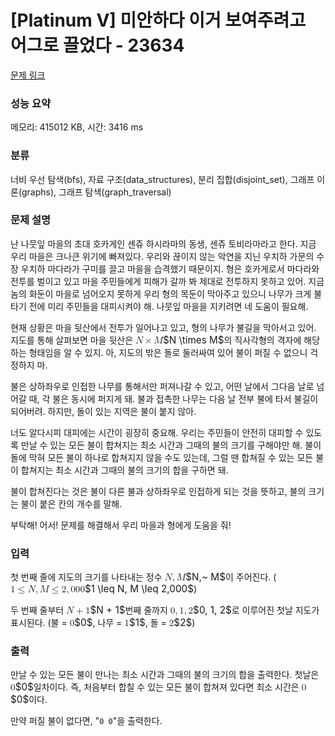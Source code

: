 # [Platinum V] 미안하다 이거 보여주려고 어그로 끌었다 - 23634 

[문제 링크](https://www.acmicpc.net/problem/23634) 

### 성능 요약

메모리: 415012 KB, 시간: 3416 ms

### 분류

너비 우선 탐색(bfs), 자료 구조(data_structures), 분리 집합(disjoint_set), 그래프 이론(graphs), 그래프 탐색(graph_traversal)

### 문제 설명

<p>난 나뭇잎 마을의 초대 호카게인 센쥬 하시라마의 동생, 센쥬 토비라마라고 한다. 지금 우리 마을은 크나큰 위기에 빠져있다. 우리와 끊이지 않는 악연을 지닌 우치하 가문의 수장 우치하 마다라가 구미를 끌고 마을을 습격했기 때문이지. 형은 호카게로서 마다라와 전투를 벌이고 있고 마을 주민들에게 피해가 갈까 봐 제대로 전투하지 못하고 있어. 지금 놈의 화둔이 마을로 넘어오지 못하게 우리 형의 목둔이 막아주고 있으니 나무가 크게 불타기 전에 미리 주민들을 대피시켜야 해. 나뭇잎 마을을 지키려면 네 도움이 필요해. </p>

<p>현재 상황은 마을 뒷산에서 전투가 일어나고 있고, 형의 나무가 불길을 막아서고 있어. 지도를 통해 살펴보면 마을 뒷산은 <mjx-container class="MathJax" jax="CHTML" style="font-size: 109%; position: relative;"><mjx-math class="MJX-TEX" aria-hidden="true"><mjx-mi class="mjx-i"><mjx-c class="mjx-c1D441 TEX-I"></mjx-c></mjx-mi><mjx-mo class="mjx-n" space="3"><mjx-c class="mjx-cD7"></mjx-c></mjx-mo><mjx-mi class="mjx-i" space="3"><mjx-c class="mjx-c1D440 TEX-I"></mjx-c></mjx-mi></mjx-math><mjx-assistive-mml unselectable="on" display="inline"><math xmlns="http://www.w3.org/1998/Math/MathML"><mi>N</mi><mo>×</mo><mi>M</mi></math></mjx-assistive-mml><span aria-hidden="true" class="no-mathjax mjx-copytext">$N \times M$</span></mjx-container>의 직사각형의 격자에 해당하는 형태임을 알 수 있지. 아, 지도의 밖은 돌로 둘러싸여 있어 불이 퍼질 수 없으니 걱정하지 마.</p>

<p>불은 상하좌우로 인접한 나무를 통해서만 퍼져나갈 수 있고, 어떤 날에서 그다음 날로 넘어갈 때, 각 불은 동시에 퍼지게 돼. 불과 접촉한 나무는 다음 날 전부 불에 타서 불길이 되어버려. 하지만, 돌이 있는 지역은 불이 붙지 않아. </p>

<p>너도 알다시피 대피에는 시간이 굉장히 중요해. 우리는 주민들이 안전히 대피할 수 있도록 만날 수 있는 모든 불이 합쳐지는 최소 시간과 그때의 불의 크기를 구해야만 해. 불이 돌에 막혀 모든 불이 하나로 합쳐지지 않을 수도 있는데, 그럴 땐 합쳐질 수 있는 모든 불이 합쳐지는 최소 시간과 그때의 불의 크기의 합을 구하면 돼.</p>

<p>불이 합쳐진다는 것은 불이 다른 불과 상하좌우로 인접하게 되는 것을 뜻하고, 불의 크기는 불이 붙은 칸의 개수를 말해.</p>

<p>부탁해! 어서! 문제를 해결해서 우리 마을과 형에게 도움을 줘!</p>

### 입력 

 <p>첫 번째 줄에 지도의 크기를 나타내는 정수 <mjx-container class="MathJax" jax="CHTML" style="font-size: 109%; position: relative;"><mjx-math class="MJX-TEX" aria-hidden="true"><mjx-mi class="mjx-i"><mjx-c class="mjx-c1D441 TEX-I"></mjx-c></mjx-mi><mjx-mo class="mjx-n"><mjx-c class="mjx-c2C"></mjx-c></mjx-mo><mjx-mtext class="mjx-n" space="2"><mjx-c class="mjx-cA0"></mjx-c></mjx-mtext><mjx-mi class="mjx-i"><mjx-c class="mjx-c1D440 TEX-I"></mjx-c></mjx-mi></mjx-math><mjx-assistive-mml unselectable="on" display="inline"><math xmlns="http://www.w3.org/1998/Math/MathML"><mi>N</mi><mo>,</mo><mtext> </mtext><mi>M</mi></math></mjx-assistive-mml><span aria-hidden="true" class="no-mathjax mjx-copytext">$N,~ M$</span></mjx-container>이 주어진다. (<mjx-container class="MathJax" jax="CHTML" style="font-size: 109%; position: relative;"><mjx-math class="MJX-TEX" aria-hidden="true"><mjx-mn class="mjx-n"><mjx-c class="mjx-c31"></mjx-c></mjx-mn><mjx-mo class="mjx-n" space="4"><mjx-c class="mjx-c2264"></mjx-c></mjx-mo><mjx-mi class="mjx-i" space="4"><mjx-c class="mjx-c1D441 TEX-I"></mjx-c></mjx-mi><mjx-mo class="mjx-n"><mjx-c class="mjx-c2C"></mjx-c></mjx-mo><mjx-mi class="mjx-i" space="2"><mjx-c class="mjx-c1D440 TEX-I"></mjx-c></mjx-mi><mjx-mo class="mjx-n" space="4"><mjx-c class="mjx-c2264"></mjx-c></mjx-mo><mjx-mn class="mjx-n" space="4"><mjx-c class="mjx-c32"></mjx-c></mjx-mn><mjx-mo class="mjx-n"><mjx-c class="mjx-c2C"></mjx-c></mjx-mo><mjx-mn class="mjx-n" space="2"><mjx-c class="mjx-c30"></mjx-c><mjx-c class="mjx-c30"></mjx-c><mjx-c class="mjx-c30"></mjx-c></mjx-mn></mjx-math><mjx-assistive-mml unselectable="on" display="inline"><math xmlns="http://www.w3.org/1998/Math/MathML"><mn>1</mn><mo>≤</mo><mi>N</mi><mo>,</mo><mi>M</mi><mo>≤</mo><mn>2</mn><mo>,</mo><mn>000</mn></math></mjx-assistive-mml><span aria-hidden="true" class="no-mathjax mjx-copytext">$1 \leq N, M \leq 2,000$</span></mjx-container>)</p>

<p>두 번째 줄부터 <mjx-container class="MathJax" jax="CHTML" style="font-size: 109%; position: relative;"><mjx-math class="MJX-TEX" aria-hidden="true"><mjx-mi class="mjx-i"><mjx-c class="mjx-c1D441 TEX-I"></mjx-c></mjx-mi><mjx-mo class="mjx-n" space="3"><mjx-c class="mjx-c2B"></mjx-c></mjx-mo><mjx-mn class="mjx-n" space="3"><mjx-c class="mjx-c31"></mjx-c></mjx-mn></mjx-math><mjx-assistive-mml unselectable="on" display="inline"><math xmlns="http://www.w3.org/1998/Math/MathML"><mi>N</mi><mo>+</mo><mn>1</mn></math></mjx-assistive-mml><span aria-hidden="true" class="no-mathjax mjx-copytext">$N + 1$</span></mjx-container>번째 줄까지 <mjx-container class="MathJax" jax="CHTML" style="font-size: 109%; position: relative;"><mjx-math class="MJX-TEX" aria-hidden="true"><mjx-mn class="mjx-n"><mjx-c class="mjx-c30"></mjx-c></mjx-mn><mjx-mo class="mjx-n"><mjx-c class="mjx-c2C"></mjx-c></mjx-mo><mjx-mn class="mjx-n" space="2"><mjx-c class="mjx-c31"></mjx-c></mjx-mn><mjx-mo class="mjx-n"><mjx-c class="mjx-c2C"></mjx-c></mjx-mo><mjx-mn class="mjx-n" space="2"><mjx-c class="mjx-c32"></mjx-c></mjx-mn></mjx-math><mjx-assistive-mml unselectable="on" display="inline"><math xmlns="http://www.w3.org/1998/Math/MathML"><mn>0</mn><mo>,</mo><mn>1</mn><mo>,</mo><mn>2</mn></math></mjx-assistive-mml><span aria-hidden="true" class="no-mathjax mjx-copytext">$0, 1, 2$</span></mjx-container>로 이루어진 첫날 지도가 표시된다. (불 = <mjx-container class="MathJax" jax="CHTML" style="font-size: 109%; position: relative;"><mjx-math class="MJX-TEX" aria-hidden="true"><mjx-mn class="mjx-n"><mjx-c class="mjx-c30"></mjx-c></mjx-mn></mjx-math><mjx-assistive-mml unselectable="on" display="inline"><math xmlns="http://www.w3.org/1998/Math/MathML"><mn>0</mn></math></mjx-assistive-mml><span aria-hidden="true" class="no-mathjax mjx-copytext">$0$</span></mjx-container>, 나무 = <mjx-container class="MathJax" jax="CHTML" style="font-size: 109%; position: relative;"><mjx-math class="MJX-TEX" aria-hidden="true"><mjx-mn class="mjx-n"><mjx-c class="mjx-c31"></mjx-c></mjx-mn></mjx-math><mjx-assistive-mml unselectable="on" display="inline"><math xmlns="http://www.w3.org/1998/Math/MathML"><mn>1</mn></math></mjx-assistive-mml><span aria-hidden="true" class="no-mathjax mjx-copytext">$1$</span></mjx-container>, 돌 = <mjx-container class="MathJax" jax="CHTML" style="font-size: 109%; position: relative;"><mjx-math class="MJX-TEX" aria-hidden="true"><mjx-mn class="mjx-n"><mjx-c class="mjx-c32"></mjx-c></mjx-mn></mjx-math><mjx-assistive-mml unselectable="on" display="inline"><math xmlns="http://www.w3.org/1998/Math/MathML"><mn>2</mn></math></mjx-assistive-mml><span aria-hidden="true" class="no-mathjax mjx-copytext">$2$</span></mjx-container>)</p>

### 출력 

 <p>만날 수 있는 모든 불이 만나는 최소 시간과 그때의 불의 크기의 합을 출력한다. 첫날은 <mjx-container class="MathJax" jax="CHTML" style="font-size: 109%; position: relative;"><mjx-math class="MJX-TEX" aria-hidden="true"><mjx-mn class="mjx-n"><mjx-c class="mjx-c30"></mjx-c></mjx-mn></mjx-math><mjx-assistive-mml unselectable="on" display="inline"><math xmlns="http://www.w3.org/1998/Math/MathML"><mn>0</mn></math></mjx-assistive-mml><span aria-hidden="true" class="no-mathjax mjx-copytext">$0$</span></mjx-container>일차이다. 즉, 처음부터 합칠 수 있는 모든 불이 합쳐져 있다면 최소 시간은 <mjx-container class="MathJax" jax="CHTML" style="font-size: 109%; position: relative;"><mjx-math class="MJX-TEX" aria-hidden="true"><mjx-mn class="mjx-n"><mjx-c class="mjx-c30"></mjx-c></mjx-mn></mjx-math><mjx-assistive-mml unselectable="on" display="inline"><math xmlns="http://www.w3.org/1998/Math/MathML"><mn>0</mn></math></mjx-assistive-mml><span aria-hidden="true" class="no-mathjax mjx-copytext">$0$</span></mjx-container>이다.</p>

<p>만약 퍼질 불이 없다면, "<code>0 0</code>"을 출력한다.</p>

